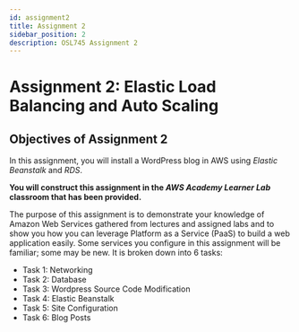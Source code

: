 ```yaml
---
id: assignment2
title: Assignment 2
sidebar_position: 2
description: OSL745 Assignment 2
---
```


# Assignment 2: Elastic Load Balancing and Auto Scaling

## Objectives of Assignment 2

In this assignment, you will install a WordPress blog in AWS using _Elastic Beanstalk_ and _RDS_.

**You will construct this assignment in the _AWS Academy Learner Lab_ classroom that has been provided.**

The purpose of this assignment is to demonstrate your knowledge of Amazon Web Services gathered from lectures and assigned labs and to show you how you can leverage Platform as a Service (PaaS) to build a web application easily. Some services you configure in this assignment will be familiar; some may be new. It is broken down into 6 tasks:

- Task 1: Networking
- Task 2: Database
- Task 3: Wordpress Source Code Modification
- Task 4: Elastic Beanstalk
- Task 5: Site Configuration
- Task 6: Blog Posts
